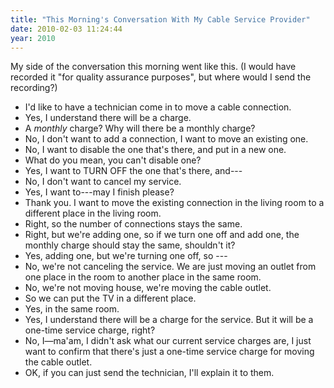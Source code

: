 ```yaml
---
title: "This Morning's Conversation With My Cable Service Provider"
date: 2010-02-03 11:24:44
year: 2010
---
```

My side of the conversation this morning went like this. (I would have recorded it "for quality assurance purposes", but where would I send the recording?)
<ul>
	<li>I'd like to have a technician come in to move a cable connection.</li>
	<li>Yes, I understand there will be a charge.</li>
	<li>A <em>monthly</em> charge?  Why will there be a monthly charge?</li>
	<li>No, I don't want to add a connection, I want to move an existing one.</li>
	<li>No, I want to disable the one that's there, and put in a new one.</li>
	<li>What do you mean, you can't disable one?</li>
	<li>Yes, I want to TURN OFF the one that's there, and---</li>
	<li>No, I don't want to cancel my service.</li>
	<li>Yes, I want to---may I finish please?</li>
	<li>Thank you.  I want to move the existing connection in the living room to a different place in the living room.</li>
	<li>Right, so the number of connections stays the same.</li>
	<li>Right, but we're adding one, so if we turn one off and add one, the monthly charge should stay the same, shouldn't it?</li>
	<li>Yes, adding one, but we're turning one off, so ---</li>
	<li>No, we're not canceling the service. We are just moving an outlet from one place in the room to another place in the same room.</li>
	<li>No, we're not moving house, we're moving the cable outlet.</li>
	<li>So we can put the TV in a different place.</li>
	<li>Yes, in the same room.</li>
	<li>Yes, I understand there will be a charge for the service.  But it will be a one-time service charge, right?</li>
	<li>No, I—ma'am, I didn't ask what our current service charges are, I just want to confirm that there's just a one-time service charge for moving the cable outlet.</li>
	<li>OK, if you can just send the technician, I'll explain it to them.</li>
</ul>

